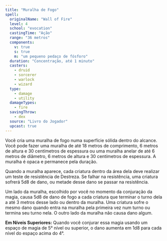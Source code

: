 ```yaml
---
title: "Muralha de Fogo"
spell:
  originalName: "Wall of Fire"
  level: 4
  school: "evocation"
  castingTime: "Ação"
  range: "36 metros"
  components:
    v: true
    s: true
    m: "um pequeno pedaço de fósforo"
  duration: "Concentração, até 1 minuto"
  casters:
    - druid
    - sorcerer
    - warlock
    - wizard
  type:
    - damage
    - utility
  damageTypes:
    - fire
  savingThrow:
    - dex
  source: "Livro do Jogador"
  upcast: true
---
```


Você cria uma muralha de fogo numa superfície sólida dentro do alcance. Você pode fazer uma muralha de até 18 metros de comprimento, 6 metros de altura e 30 centímetros de espessura ou uma muralha anelar de até 6 metros de diâmetro, 6 metros de altura e 30 centímetros de espessura. A muralha é opaca e permanece pela duração.

Quando a muralha aparece, cada criatura dentro da área dela deve realizar um teste de resistência de Destreza. Se falhar na resistência, uma criatura sofrerá 5d8 de dano, ou metade desse dano se passar na resistência.

Um lado da muralha, escolhido por você no momento da conjuração da magia, causa 5d8 de dano de fogo a cada criatura que terminar o turno dela a até 3 metros desse lado ou dentro da muralha. Uma criatura sofre o mesmo dano quando entra na muralha pela primeira vez num turno ou termina seu turno nela. O outro lado da muralha não causa dano algum.

**Em Níveis Superiores:** Quando você conjurar essa magia usando um espaço de magia de 5° nível ou superior, o dano aumenta em 1d8 para cada nível do espaço acima do 4°.
